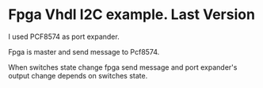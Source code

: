 # Fpga Vhdl I2C example. Last Version

I used PCF8574 as port expander.

Fpga is master and send message to Pcf8574.

When switches state change fpga send message and port expander's output change depends on switches state.


